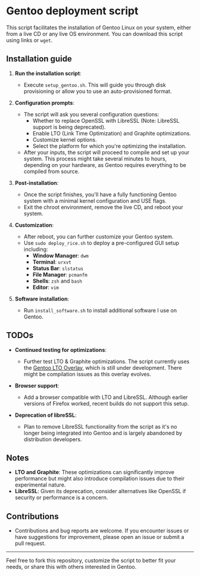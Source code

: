 # Gentoo deployment script

This script facilitates the installation of Gentoo Linux on your system, either from a live CD or any live OS environment. You can download this script using links or `wget`.

## Installation guide

1. **Run the installation script**:
   - Execute `setup_gentoo.sh`. This will guide you through disk provisioning or allow you to use an auto-provisioned format.

2. **Configuration prompts**:
   - The script will ask you several configuration questions:
     - Whether to replace OpenSSL with LibreSSL (Note: LibreSSL support is being deprecated).
     - Enable LTO (Link Time Optimization) and Graphite optimizations.
     - Customize kernel options.
     - Select the platform for which you're optimizing the installation.
   - After your inputs, the script will proceed to compile and set up your system. This process might take several minutes to hours, depending on your hardware, as Gentoo requires everything to be compiled from source.

3. **Post-installation**:
   - Once the script finishes, you'll have a fully functioning Gentoo system with a minimal kernel configuration and USE flags.  
   - Exit the chroot environment, remove the live CD, and reboot your system.

4. **Customization**:
   - After reboot, you can further customize your Gentoo system. 
   - Use `sudo deploy_rice.sh` to deploy a pre-configured GUI setup including:
     - **Window Manager**: `dwm`
     - **Terminal**: `urxvt`
     - **Status Bar**: `slstatus`
     - **File Manager**: `pcmanfm`
     - **Shells**: `zsh` and `bash`
     - **Editor**: `vim`

5. **Software installation**:
   - Run `install_software.sh` to install additional software I use on Gentoo.

## TODOs

- **Continued testing for optimizations**:
  - Further test LTO & Graphite optimizations. The script currently uses the [Gentoo LTO Overlay](https://github.com/InBetweenNames/gentooLTO), which is still under development. There might be compilation issues as this overlay evolves.

- **Browser support**:
  - Add a browser compatible with LTO and LibreSSL. Although earlier versions of Firefox worked, recent builds do not support this setup.

- **Deprecation of libreSSL**:
  - Plan to remove LibreSSL functionality from the script as it's no longer being integrated into Gentoo and is largely abandoned by distribution developers.

## Notes

- **LTO and Graphite**: These optimizations can significantly improve performance but might also introduce compilation issues due to their experimental nature.
- **LibreSSL**: Given its deprecation, consider alternatives like OpenSSL if security or performance is a concern.

## Contributions

- Contributions and bug reports are welcome. If you encounter issues or have suggestions for improvement, please open an issue or submit a pull request.


---

Feel free to fork this repository, customize the script to better fit your needs, or share this with others interested in Gentoo.
